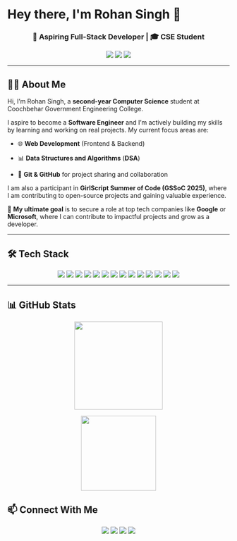 <h1>Hey there, I'm Rohan Singh 👋</h1>
<h3 align="center">🚀 Aspiring Full-Stack Developer | 🎓 CSE Student</h3> 

<p align="center">
  <a href="https://github.com/your-username"><img src="https://img.shields.io/github/followers/rohansingh05?style=social" /></a>
  <a href="mailto:rohan03cse@gmail.com"><img src="https://img.shields.io/badge/Email-Contact-red" /></a>
  <a href="https://linkedin.com/in/rohan-singh01123"><img src="https://img.shields.io/badge/LinkedIn-Connect-blue" /></a>
 
</p>

---

## 👨‍💻 About Me 

Hi, I’m Rohan Singh, a **second-year Computer Science** student at Coochbehar Government Engineering College.

I aspire to become a **Software Engineer** and I’m actively building my skills by learning and working on real projects. My current focus areas are:

- 🌐 **Web Development** (Frontend & Backend)

- 📊 **Data Structures and Algorithms** (**DSA**)

- 🔧 **Git & GitHub** for project sharing and collaboration

I am also a participant in **GirlScript Summer of Code (GSSoC 2025)**, where I am contributing to open-source projects and gaining valuable experience.

🎯 **My ultimate goal** is to secure a role at top tech companies like **Google** or **Microsoft**, where I can contribute to impactful projects and grow as a developer.

---

## 🛠️ Tech Stack  

<p align="center">
  <img src="https://img.shields.io/badge/C-A8B9CC?style=for-the-badge&logo=c&logoColor=white" />
  <img src="https://img.shields.io/badge/C++-00599C?style=for-the-badge&logo=c%2B%2B&logoColor=white" />
  <img src="https://img.shields.io/badge/Java-007396?style=for-the-badge&logo=java&logoColor=white" />
  <img src="https://img.shields.io/badge/Python-3776AB?style=for-the-badge&logo=python&logoColor=white" />
  <img src="https://img.shields.io/badge/HTML5-E34F26?style=for-the-badge&logo=html5&logoColor=white" />
  <img src="https://img.shields.io/badge/CSS3-1572B6?style=for-the-badge&logo=css3&logoColor=white" />
  <img src="https://img.shields.io/badge/JavaScript-F7DF1E?style=for-the-badge&logo=javascript&logoColor=black" />
  <img src="https://img.shields.io/badge/Node.js-339933?style=for-the-badge&logo=node.js&logoColor=white" />
  <img src="https://img.shields.io/badge/Express.js-000000?style=for-the-badge&logo=express&logoColor=white" />
  <img src="https://img.shields.io/badge/MongoDB-47A248?style=for-the-badge&logo=mongodb&logoColor=white" />
  <img src="https://img.shields.io/badge/MySQL-4479A1?style=for-the-badge&logo=mysql&logoColor=white" />
  <img src="https://img.shields.io/badge/Git-F05032?style=for-the-badge&logo=git&logoColor=white" />
  <img src="https://img.shields.io/badge/GitHub-181717?style=for-the-badge&logo=github&logoColor=white" />
  <img src="https://img.shields.io/badge/VS%20Code-0078D4?style=for-the-badge&logo=visual-studio-code&logoColor=white" />
</p>

---

## 📊 GitHub Stats  
<p align="center">
  <img src="https://github-readme-stats.vercel.app/api?username=rohansingh05&show_icons=true&theme=radical" height="200"/>
</p>
<p align="center">
  <img src="https://github-readme-stats.vercel.app/api/top-langs/?username=rohansingh05&layout=compact&theme=radical&hide_border=true&bg_color=00000000" height="170"/>
</p>
 

## 📫 Connect With Me  
<p align="center">
  <a href="mailto:rohan03cse@gmail.com"><img src="https://img.shields.io/badge/Email-D14836?style=for-the-badge&logo=gmail&logoColor=white" /></a>
  <a href="https://linkedin.com/in/rohan-singh01123"><img src="https://img.shields.io/badge/LinkedIn-0077B5?style=for-the-badge&logo=linkedin&logoColor=white" /></a>
  <a href="https://github.com/rohansingh05"><img src="https://img.shields.io/badge/GitHub-181717?style=for-the-badge&logo=github&logoColor=white" /></a>
  <a href="https://leetcode.com/RohanTechie/"><img src="https://img.shields.io/badge/LeetCode-FFA116?style=for-the-badge&logo=leetcode&logoColor=black" /></a>
</p>
